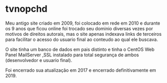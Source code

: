 # tvnopchd
Meu antigo site criado em 2009, foi colocado em rede em 2010 e durante os 9 anos que ficou online foi trocado seu dominio diversas vezes por motivos de direitos autorais, mas o site apenas indexava links de terceiros para facilitar o acesso do usuario final ao conteudo ao qual ele buscava.

O site tinha um banco de dados em pais distinto e tinha o CentOS Web Panel MailServer ,SSL instalado para total segurança de ambos (desenvolvedor e usuario final).

Foi encerrado sua atualização em 2017 e encerrado definitivamente em 2019.

